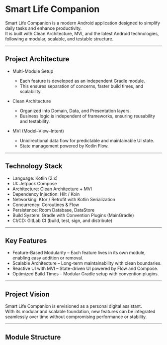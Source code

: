 # Smart Life Companion

Smart Life Companion is a modern Android application designed to simplify daily tasks and enhance productivity.  
It is built with Clean Architecture, MVI, and the latest Android technologies, following a modular, scalable, and testable structure.  

---

## Project Architecture

- Multi-Module Setup  
  - Each feature is developed as an independent Gradle module.  
  - This ensures separation of concerns, faster build times, and scalability.  

- Clean Architecture  
  - Organized into Domain, Data, and Presentation layers.  
  - Business logic is independent of frameworks, ensuring reusability and testability.  

- MVI (Model–View–Intent)  
  - Unidirectional data flow for predictable and maintainable UI state.  
  - State management powered by Kotlin Flow.  

---

## Technology Stack

- Language: Kotlin (2.x)  
- UI: Jetpack Compose  
- Architecture: Clean Architecture + MVI  
- Dependency Injection: Hilt / Koin  
- Networking: Ktor / Retrofit with Kotlin Serialization  
- Concurrency: Coroutines & Flow  
- Persistence: Room Database, DataStore  
- Build System: Gradle with Convention Plugins (MainGradle)  
- CI/CD: GitLab CI (build, test, sign, and distribute)  

---

## Key Features

- Feature-Based Modularity – Each feature lives in its own module, enabling easy addition or removal.  
- Scalable Architecture – Long-term maintainability with clean boundaries.  
- Reactive UI with MVI – State-driven UI powered by Flow and Compose.  
- Optimized Build Times – Modular Gradle setup with convention plugins.   

---

## Project Vision

Smart Life Companion is envisioned as a personal digital assistant.  
With its modular and scalable foundation, new features can be integrated seamlessly over time without compromising performance or stability.  

---

## Module Structure

